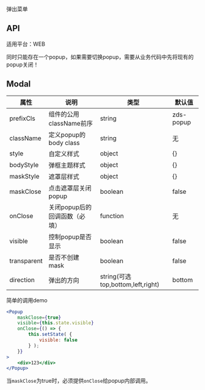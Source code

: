 弹出菜单

## API

适用平台：WEB

同时只能存在一个popup，如果需要切换popup，需要从业务代码中先将现有的popup关闭！

## Modal

| 属性               | 说明                               | 类型                              | 默认值              |
| ------------------ | ---------------------------------- | --------------------------------- | ------------------- |
| prefixCls          | 组件的公用className前序            | string                            | zds-popup           |
| className          | 定义popup的body class              | string                            | 无                  |
| style              | 自定义样式                         | object                            | {}                  |
| bodyStyle          | 弹框主题样式                         | object                            | {}                  |
| maskStyle          | 遮罩层样式                         | object                            | {}                  |
| maskClose          | 点击遮罩层关闭popup                | boolean                           | false               |
| onClose            | 关闭popup后的回调函数（必填）      | function                          | 无                  |
| visible            | 控制popup是否显示                  | boolean                           | false               |
| transparent        | 是否不创建mask                     | boolean                           | false               |
| direction          | 弹出的方向                         | string(可选top,bottom,left,right) | bottom              |


简单的调用demo

```jsx
<Popup
    maskClose={true}
    visible={this.state.visible}
    onClose={() => {
        this.setState( {
            visible: false
        } );
    }}
>
    <div>123</div>
</Popup>
```

当`maskClose`为true时，必须提供`onClose`给popup内部调用。

